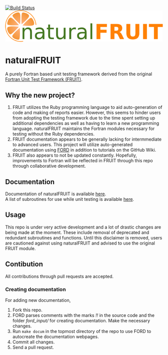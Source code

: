 [![Build Status](https://travis-ci.com/cibinjoseph/naturalFRUIT.svg?branch=master)](https://travis-ci.com/github/cibinjoseph/naturalFRUIT)
<br/>
![naturalFRUIT](media/naturalFRUIT-logo.png)
<br/>

# naturalFRUIT
A purely Fortran based unit testing framework derived from the original [Fortran Unit Test Framework (FRUIT)](https://sourceforge.net/projects/fortranxunit/).

## Why the new project?
1. FRUIT utilizes the Ruby programming language to aid auto-generation of code and making of reports easier. However, this seems to hinder users from adopting the testing framework due to the time spent setting up additional dependencies as well as having to learn a new programming language. naturalFRUIT maintains the Fortran modules necessary for testing without the Ruby dependencies.
2. FRUIT documentation appears to be generally lacking for intermmediate to advanced users. This project will utilize auto-generated documentation using [FORD](https://github.com/Fortran-FOSS-Programmers/ford) in addition to tutorials on the GitHub Wiki.  
3. FRUIT also appears to not be updated constantly. Hopefully, improvements to Fortran will be reflected in FRUIT through this repo through collaborative development.

## Documentation
Documentation of naturalFRUIT is available [here](https://cibinjoseph.github.io/naturalFRUIT/page/index.html).   
A list of subroutines for use while unit testing is available [here](https://cibinjoseph.github.io/naturalFRUIT/lists/procedures.html).

## Usage
This repo is under very active development and a lot of drastic changes are being made at the moment. These include removal of deprecated and redundant subroutines and functions. Until this disclaimer is removed, users are cautioned against using naturalFRUIT and advised to use the original FRUIT module.

## Contibution
All contributions through pull requests are accepted.  

### Creating documentation
For adding new documentation,
1. Fork this repo.
2. FORD parses comments with the marks *!!* in the source code and the folder *ford_input/* for creating documentation. Make the necessary changes.
4. Run `make docum` in the topmost directory of the repo to use FORD to autocreate the documentation webpages.
5. Commit all changes.
6. Send a pull request.
